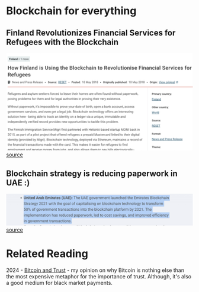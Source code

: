 
# Blockchain for everything

## Finland Revolutionizes Financial Services for Refugees with the Blockchain

![](assets/finland-blockchain-for-financial-services.png)
[source](https://reliefweb.int/report/finland/how-finland-using-blockchain-revolutionise-financial-services-refugees)

## Blockchain strategy is reducing paperwork in UAE :)

![](assets/Pasted%20image%2020250916072542.png)
[source](https://bsvblockchain.org/6-countries-using-blockchain-right-now/)


# Related Reading

2024 - [Bitcoin and Trust](https://mircealungu.com/essays/bitcoin-and-trust.html) - my opinion on why Bitcoin is nothing else than the most expensive metaphor for the importance of trust. Although, it's also a good medium for black market payments.


